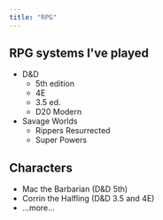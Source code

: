 ```yaml
---
title: "RPG"
---
```


## RPG systems I've played

* D&D 
  - 5th edition
  - 4E
  - 3.5 ed.
  - D20 Modern
* Savage Worlds
  - Rippers Resurrected
  - Super Powers

## Characters

* Mac the Barbarian (D&D 5th)
* Corrin the Halfling (D&D 3.5 and 4E)
* ...more...
